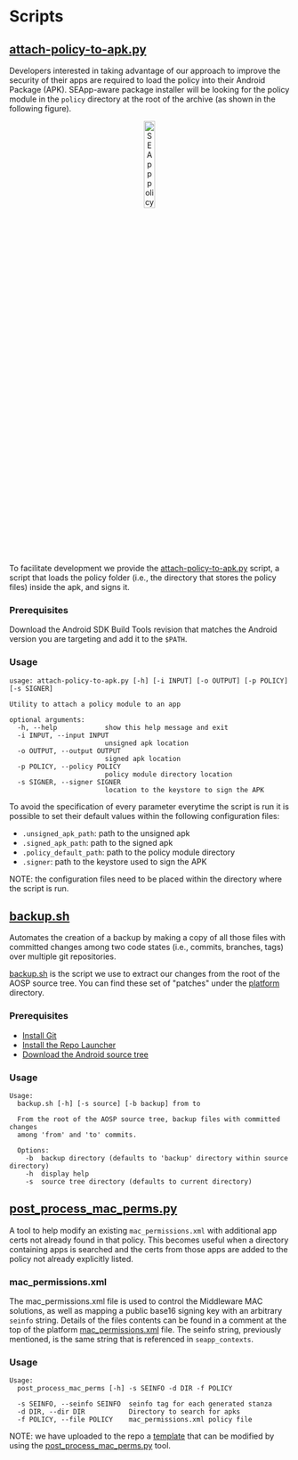 # Scripts

## [attach-policy-to-apk.py](attach-policy-to-apk.py)

Developers interested in taking advantage of our approach to improve the
security of their apps are required to load the policy into their Android
Package (APK).
SEApp-aware package installer will be looking for the policy module in
the `policy` directory at the root of the archive (as shown in the following figure).

<p align="center">
    <img src="https://user-images.githubusercontent.com/15113769/94331700-1393fc00-ffcf-11ea-8079-0950bb7a4163.png"
        alt="SEApp policy structure" width="20%">
</p>

To facilitate development we provide the [attach-policy-to-apk.py](attach-policy-to-apk.py)
script, a script that loads the policy folder (i.e., the directory that stores the policy files)
inside the apk, and signs it.

### Prerequisites

Download the Android SDK Build Tools revision that matches the Android
version you are targeting and add it to the `$PATH`.

### Usage

```
usage: attach-policy-to-apk.py [-h] [-i INPUT] [-o OUTPUT] [-p POLICY] [-s SIGNER]

Utility to attach a policy module to an app

optional arguments:
  -h, --help            show this help message and exit
  -i INPUT, --input INPUT
                        unsigned apk location
  -o OUTPUT, --output OUTPUT
                        signed apk location
  -p POLICY, --policy POLICY
                        policy module directory location
  -s SIGNER, --signer SIGNER
                        location to the keystore to sign the APK
```

To avoid the specification of every parameter everytime the script is run
it is possible to set their default values within the following configuration files:

- `.unsigned_apk_path`:   path to the unsigned apk
- `.signed_apk_path`:     path to the signed apk
- `.policy_default_path`: path to the policy module directory
- `.signer`:              path to the keystore used to sign the APK

NOTE: the configuration files need to be placed within the directory where the
script is run.

## [backup.sh](backup.sh)

Automates the creation of a backup by making a copy of all those files with
committed changes among two code states (i.e., commits, branches, tags) over
multiple git repositories.

[backup.sh](backup.sh) is the script we use to extract our changes from the
root of the AOSP source tree. You can find these set of "patches" under the
[platform](../platform) directory.

### Prerequisites

- [Install Git](https://git-scm.com/book/en/v2/Getting-Started-Installing-Git)
- [Install the Repo Launcher](https://source.android.com/setup/develop#installing-repo)
- [Download the Android source tree](https://source.android.com/setup/build/downloading)

### Usage

```
Usage:
  backup.sh [-h] [-s source] [-b backup] from to

  From the root of the AOSP source tree, backup files with committed changes
  among 'from' and 'to' commits.

  Options:
    -b  backup directory (defaults to 'backup' directory within source directory)
    -h  display help
    -s  source tree directory (defaults to current directory)
```

## [post_process_mac_perms.py](post_process_mac_perms.py)

A tool to help modify an existing `mac_permissions.xml` with additional app
certs not already found in that policy. This becomes useful when a directory
containing apps is searched and the certs from those apps are added to the
policy not already explicitly listed.

### mac_permissions.xml

The mac_permissions.xml file is used to control the Middleware MAC
solutions, as well as mapping a public base16 signing key with an arbitrary
`seinfo` string. Details of the files contents can be found in a comment at 
the top of the platform [mac_permissions.xml](https://android.googlesource.com/platform/system/sepolicy/+/refs/tags/android-9.0.0_r39/private/mac_permissions.xml) file.
The seinfo string, previously mentioned, is the same string that is
referenced in `seapp_contexts`.
### Usage

```
Usage:
  post_process_mac_perms [-h] -s SEINFO -d DIR -f POLICY

  -s SEINFO, --seinfo SEINFO  seinfo tag for each generated stanza
  -d DIR, --dir DIR           Directory to search for apks
  -f POLICY, --file POLICY    mac_permissions.xml policy file
```

NOTE: we have uploaded to the repo a [template](../app/SEPolicyTestApp/policy/mac_permissions_template.xml) that can be modified by using the [post_process_mac_perms.py](post_process_mac_perms.py) tool.
